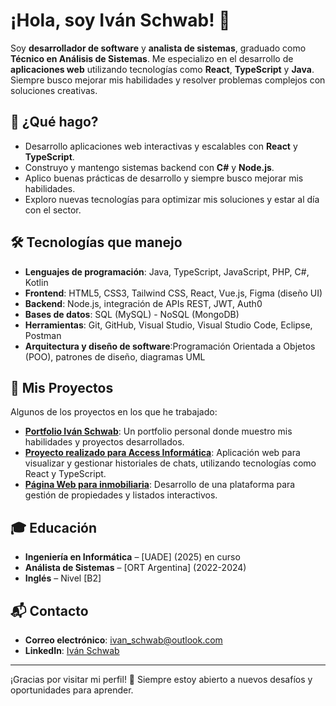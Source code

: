 # ¡Hola, soy Iván Schwab! 👋

Soy **desarrollador de software** y **analista de sistemas**, graduado como **Técnico en Análisis de Sistemas**. Me especializo en el desarrollo de **aplicaciones web** utilizando tecnologías como **React**, **TypeScript** y **Java**. Siempre busco mejorar mis habilidades y resolver problemas complejos con soluciones creativas.

## 🚀 ¿Qué hago?

- Desarrollo aplicaciones web interactivas y escalables con **React** y **TypeScript**.
- Construyo y mantengo sistemas backend con **C#** y **Node.js**.
- Aplico buenas prácticas de desarrollo y siempre busco mejorar mis habilidades.
- Exploro nuevas tecnologías para optimizar mis soluciones y estar al día con el sector.

## 🛠️ Tecnologías que manejo

- **Lenguajes de programación**: Java, TypeScript, JavaScript, PHP, C#, Kotlin
- **Frontend**: HTML5, CSS3, Tailwind CSS, React, Vue.js, Figma (diseño UI)
- **Backend**: Node.js, integración de APIs REST, JWT, Auth0
- **Bases de datos**: SQL (MySQL) - NoSQL (MongoDB)
- **Herramientas**: Git, GitHub, Visual Studio, Visual Studio Code, Eclipse, Postman
- **Arquitectura y diseño de software**:Programación Orientada a Objetos (POO), patrones de diseño, diagramas UML

## 📂 Mis Proyectos

Algunos de los proyectos en los que he trabajado:

- **[Portfolio Iván Schwab](https://github.com/IvanSchwab/portfolio-ivanschwab)**: Un portfolio personal donde muestro mis habilidades y proyectos desarrollados.
- **[Proyecto realizado para Access Informática](https://github.com/IvanSchwab/FrontHistorialChats_ProyectoAccess)**: Aplicación web para visualizar y gestionar historiales de chats, utilizando tecnologías como React y TypeScript.
- **[Página Web para inmobiliaria](https://github.com/IvanSchwab/Real-State-App)**: Desarrollo de una plataforma para gestión de propiedades y listados interactivos.

## 🎓 Educación  

- **Ingeniería en Informática** – [UADE] (2025) en curso  
- **Análista de Sistemas** – [ORT Argentina] (2022-2024)  
- **Inglés** – Nivel [B2]

## 📬 Contacto

- **Correo electrónico**: ivan_schwab@outlook.com
- **LinkedIn**: [Iván Schwab](https://www.linkedin.com/in/iv%C3%A1n-schwab/)

---

¡Gracias por visitar mi perfil! 🚀 Siempre estoy abierto a nuevos desafíos y oportunidades para aprender.  
